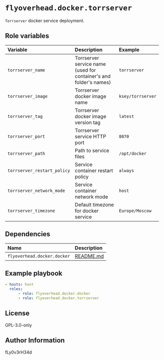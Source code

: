 # `flyoverhead.docker.torrserver`

`Torrserver` docker service deployment.

## Role variables

| Variable | Description | Example |
| :--- | :--- | :--- |
| `torrserver_name` | Torrserver service name (used for container's and folder's names) | `torrserver` |
| `torrserver_image` | Torrserver docker image name | `ksey/torrserver` |
| `torrserver_tag` | Torrserver docker image version tag | `latest` |
| `torrserver_port` | Torrserver service HTTP port | `8070` |
| `torrserver_path` | Path to service files | `/opt/docker` |
| `torrserver_restart_policy` | Service container restart policy | `always` |
| `torrserver_network_mode` | Service container network mode | `host` |
| `torrserver_timezone` | Default timezone for docker service | `Europe/Moscow` |

## Dependencies

| Name | Description |
| :--- | :--- |
| `flyoverhead.docker.docker` | [README.md](../docker/README.md) |

## Example playbook

```yaml
- hosts: host
  roles:
      - role: flyoverhead.docker.docker
      - role: flyoverhead.docker.torrserver
```

## License

GPL-3.0-only

## Author Information

fLy0v3rH34d
